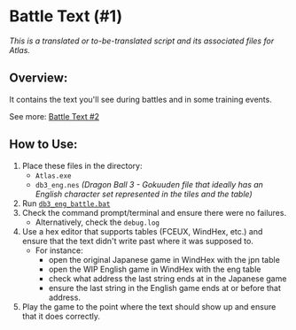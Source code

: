 # Battle Text (#1)

*This is a translated or to-be-translated script and its associated files for Atlas.*


## Overview:

It contains the text you'll see during battles and in some training events.

See more: [Battle Text #2](../Battle%20Text%20%232)


## How to Use:

1. Place these files in the directory:
    - `Atlas.exe`
    - `db3_eng.nes` *(Dragon Ball 3 - Gokuuden file that ideally has an English character set represented in the tiles and the table)*
2. Run [`db3_eng_battle.bat`](db3_eng_battle.bat)
3. Check the command prompt/terminal and ensure there were no failures.
    - Alternatively, check the `debug.log`
4. Use a hex editor that supports tables (FCEUX, WindHex, etc.) and ensure that the text didn't write past where it was supposed to.
   - For instance:
     - open the original Japanese game in WindHex with the jpn table
     - open the WIP English game in WindHex with the eng table
     - check what address the last string ends at in the Japanese game
     - ensure the last string in the English game ends at or before that address.
5. Play the game to the point where the text should show up and ensure that it does correctly.

